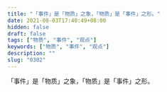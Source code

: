 ```yaml
---
title: "「事件」是「物质」之象，「物质」是「事件」之形。"
date: 2021-08-03T17:40:49+08:00
hidden: false
draft: false
tags: ["物质", "事件", "观点"]
keywords: ["物质", "事件", "观点"]
description: ""
slug: "0302"
---
```


「事件」是「物质」之象，「物质」是「事件」之形。